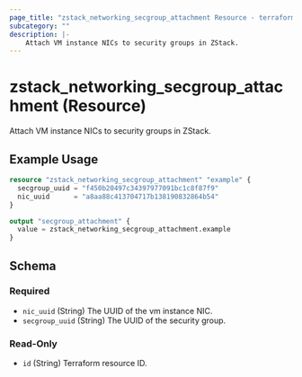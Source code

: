 ```yaml
---
page_title: "zstack_networking_secgroup_attachment Resource - terraform-provider-zstack"
subcategory: ""
description: |-
    Attach VM instance NICs to security groups in ZStack.
---
```


# zstack_networking_secgroup_attachment (Resource)

Attach VM instance NICs to security groups in ZStack.

## Example Usage

```terraform
resource "zstack_networking_secgroup_attachment" "example" {
  secgroup_uuid = "f450b20497c34397977091bc1c8f87f9"
  nic_uuid      = "a8aa88c413704717b138190832864b54"
}

output "secgroup_attachment" {
  value = zstack_networking_secgroup_attachment.example
}
```

<!-- schema generated by tfplugindocs -->
## Schema

### Required

- `nic_uuid` (String) The UUID of the vm instance NIC.
- `secgroup_uuid` (String) The UUID of the security group.

### Read-Only

- `id` (String) Terraform resource ID.


